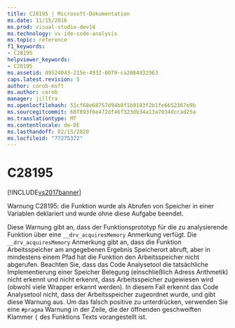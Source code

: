 ```yaml
---
title: C28195 | Microsoft-Dokumentation
ms.date: 11/15/2016
ms.prod: visual-studio-dev14
ms.technology: vs-ide-code-analysis
ms.topic: reference
f1_keywords:
- C28195
helpviewer_keywords:
- C28195
ms.assetid: 89524043-215e-4932-8079-ca2084d32963
caps.latest.revision: 5
author: corob-msft
ms.author: corob
manager: jillfra
ms.openlocfilehash: 51cf68e68757d94b8f1b9183f2b1fe6652367e9b
ms.sourcegitcommit: 68f893f6e472df46f323db34a13a7034dccad25a
ms.translationtype: MT
ms.contentlocale: de-DE
ms.lasthandoff: 02/15/2020
ms.locfileid: "77275372"
---
```

# <a name="c28195"></a>C28195
[!INCLUDE[vs2017banner](../includes/vs2017banner.md)]

Warnung C28195: die Funktion wurde als Abrufen von Speicher in einer Variablen deklariert und wurde ohne diese Aufgabe beendet.  
  
 Diese Warnung gibt an, dass der Funktionsprototyp für die zu analysierende Funktion über eine `__drv_acquiresMemory` Anmerkung verfügt. Die `__drv_acquiresMemory` Anmerkung gibt an, dass die Funktion Arbeitsspeicher am angegebenen Ergebnis Speicherort abruft, aber in mindestens einem Pfad hat die Funktion den Arbeitsspeicher nicht abgerufen. Beachten Sie, dass das Code Analysetool die tatsächliche Implementierung einer Speicher Belegung (einschließlich Adress Arithmetik) nicht erkennt und nicht erkennt, dass Arbeitsspeicher zugewiesen wird (obwohl viele Wrapper erkannt werden). In diesem Fall erkennt das Code Analysetool nicht, dass der Arbeitsspeicher zugeordnet wurde, und gibt diese Warnung aus. Um das falsch positive zu unterdrücken, verwenden Sie eine `#pragma` Warnung in der Zeile, die der öffnenden geschweiften Klammer `{` des Funktions Texts vorangestellt ist.
